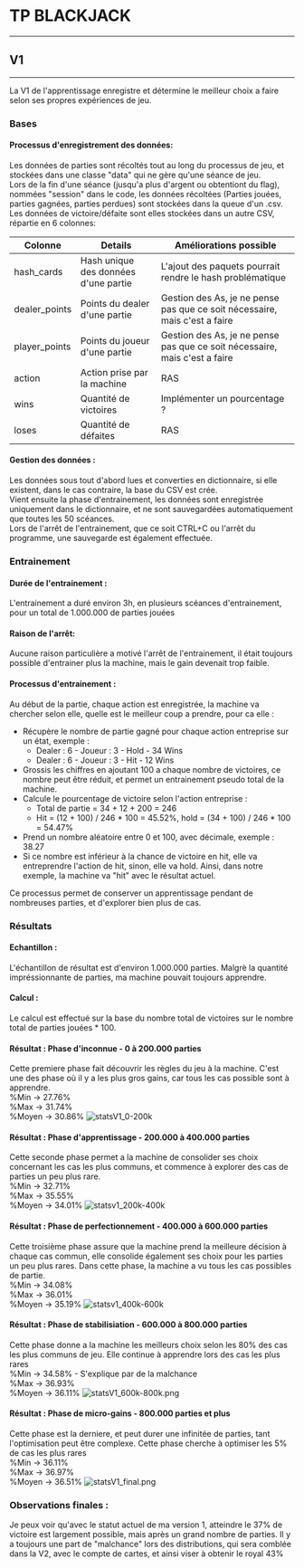 # TP BLACKJACK

---

## V1

---


La V1 de l'apprentissage enregistre et détermine le meilleur choix a faire selon ses propres expériences de jeu.

### Bases


#### Processus d'enregistrement des données:  
Les données de parties sont récoltés tout au long du processus de jeu, et stockées dans une classe "data" qui ne gère qu'une séance de jeu.  
Lors de la fin d'une séance (jusqu'a plus d'argent ou obtentiont du flag), nommées "session" dans le code, les données récoltées
(Parties jouées, parties gagnées, parties perdues) sont stockées dans la queue d'un .csv.  
Les données de victoire/défaite sont elles stockées dans un autre CSV, répartie en 6 colonnes:

| Colonne       | Details                              | Améliorations possible                                                     |
|---------------|--------------------------------------|----------------------------------------------------------------------------|
| hash_cards    | Hash unique des données d'une partie | L'ajout des paquets pourrait rendre le hash problématique                  | 
| dealer_points | Points du dealer d'une partie        | Gestion des As, je ne pense pas que ce soit nécessaire, mais c'est a faire |
| player_points | Points du joueur d'une partie        | Gestion des As, je ne pense pas que ce soit nécessaire, mais c'est a faire |
| action        | Action prise par la machine          | RAS                                                                        |
| wins          | Quantité de victoires                | Implémenter un pourcentage ?                                               |
| loses         | Quantité de défaites                 | RAS                                                                        |

#### Gestion des données :
Les données sous tout d'abord lues et converties en dictionnaire, si elle existent, dans le cas contraire, la base du CSV est crée.  
Vient ensuite la phase d'entrainement, les données sont enregistrée uniquement dans le dictionnaire, et ne sont sauvegardées automatiquement que toutes les 50 scéances.  
Lors de l'arrêt de l'entrainement, que ce soit CTRL+C ou l'arrêt du programme, une sauvegarde est également effectuée.

### Entrainement
#### Durée de l'entrainement :
L'entrainement a duré environ 3h, en plusieurs scéances d'entrainement, pour un total de 1.000.000 de parties jouées

#### Raison de l'arrêt:
Aucune raison particulière a motivé l'arrêt de l'entrainement, il était toujours possible d'entrainer plus la machine, mais le gain devenait trop faible.

#### Processus d'entrainement :
Au début de la partie, chaque action est enregistrée, la machine va chercher selon elle, quelle est le meilleur coup a prendre, pour ca elle :  
- Récupère le nombre de partie gagné pour chaque action entreprise sur un état, exemple :  
  - Dealer : 6 - Joueur : 3 - Hold - 34 Wins
  - Dealer : 6 - Joueur : 3 - Hit  - 12 Wins
- Grossis les chiffres en ajoutant 100 a chaque nombre de victoires, ce nombre peut être réduit, et permet un entrainement pseudo total de la machine.
- Calcule le pourcentage de victoire selon l'action entreprise : 
  - Total de partie = 34 + 12 + 200 = 246
  - Hit = (12 + 100) / 246 * 100 = 45.52%, hold  = (34 + 100) / 246 * 100 = 54.47%
- Prend un nombre aléatoire entre 0 et 100, avec décimale, exemple : 38.27
- Si ce nombre est inférieur à la chance de victoire en hit, elle va entreprendre l'action de hit, sinon, elle va hold. Ainsi, dans notre exemple, la machine va "hit" avec le résultat actuel.

Ce processus permet de conserver un apprentissage pendant de nombreuses parties, et d'explorer bien plus de cas.

### Résultats
#### Echantillon :
L'échantillon de résultat est d'environ 1.000.000 parties. Malgrè la quantité impréssionnante de parties, ma machine pouvait toujours apprendre.

#### Calcul : 
Le calcul est effectué sur la base du nombre total de victoires sur le nombre total de parties jouées * 100.

#### Résultat : Phase d'inconnue - 0 à 200.000 parties
Cette premiere phase fait découvrir les règles du jeu à la machine. C'est une des phase où il y a les plus gros gains, car tous les cas possible sont à apprendre.  
%Min → 27.76%  
%Max → 31.74%  
%Moyen → 30.86%
![statsV1_0-200k](doc/Assets/statsV1_0-200k.png)

#### Résultat : Phase d'apprentissage - 200.000 à 400.000 parties
Cette seconde phase permet a la machine de consolider ses choix concernant les cas les plus communs, et commence à explorer des cas de parties un peu plus rare.  
%Min → 32.71%  
%Max → 35.55%  
%Moyen → 34.01%
![statsv1_200k-400k](doc/Assets/statsv1_200k-400k.png)

#### Résultat : Phase de perfectionnement - 400.000 à 600.000 parties
Cette troisième phase assure que la machine prend la meilleure décision à chaque cas commun, elle consolide également 
ses choix pour les parties un peu plus rares. Dans cette phase, la machine a vu tous les cas possibles de partie.  
%Min → 34.08%  
%Max → 36.01%  
%Moyen → 35.19%
![statsv1_400k-600k](doc/Assets/statsV1_400k-600k.png)

#### Résultat : Phase de stabilisiation - 600.000 à 800.000 parties
Cette phase donne a la machine les meilleurs choix selon les 80% des cas les plus communs de jeu.
Elle continue à apprendre lors des cas les plus rares  
%Min → 34.58% - S'explique par de la malchance  
%Max → 36.93%  
%Moyen → 36.11%
![statsV1_600k-800k.png](doc/Assets/statsV1_600k-800k.png)

#### Résultat : Phase de micro-gains - 800.000 parties et plus
Cette phase est la derniere, et peut durer une infinitée de parties, tant l'optimisation peut être complexe.
Cette phase cherche à optimiser les 5% de cas les plus rares  
%Min → 36.11%  
%Max → 36.97%  
%Moyen → 36.51%
![statsV1_final.png](doc/Assets/statsV1_final.png)

### Observations finales :
Je peux voir qu'avec le statut actuel de ma version 1, atteindre le 37% de victoire est largement possible, mais après un grand nombre de parties.
Il y a toujours une part de "malchance" lors des distributions, qui sera comblée dans la V2, avec le compte de cartes, et ainsi viser à obtenir le royal 43%